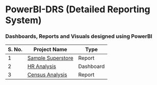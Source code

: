 # PowerBI-DRS (Detailed Reporting System)
### Dashboards, Reports and Visuals designed using PowerBI 

| S. No. | Project Name | Type |
|--------|--------------|------|
| 1 | [Sample Superstore](https://github.com/DataMinati/PowerBI-DRS/tree/main/Sample%20Superstore) | Report |
| 2 | [HR Analysis](https://github.com/DataMinati/PowerBI-DRS/tree/main/HR) | Dashboard |
| 3 | [Census Analysis](https://github.com/DataMinati/PowerBI-DRS/tree/main/Census) | Report |
